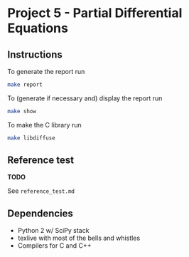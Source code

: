 # Project 5 - Partial Differential Equations


## Instructions
To generate the report run
``` sh
make report
```

To (generate if necessary and) display the report run
``` sh
make show
```

To make the C library run
``` sh
make libdiffuse
```


## Reference test
__TODO__

See `reference_test.md`

## Dependencies
* Python 2 w/ SciPy stack
* texlive with most of the bells and whistles
* Compilers for C and C++
